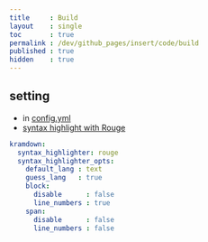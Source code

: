 ```yaml
---
title     : Build
layout    : single
toc       : true
permalink : /dev/github_pages/insert/code/build
published : true
hidden    : true
---
```


<head>
  <base target="_blank">
</head>



## setting

- in [config.yml](/dev/github_pages/start/setting/config_yml)
- [syntax highlight with Rouge](https://kramdown.gettalong.org/syntax_highlighter/rouge.html)

```yml
kramdown:
  syntax_highlighter: rouge
  syntax_highlighter_opts:
    default_lang : text
    guess_lang   : true
    block:
      disable      : false
      line_numbers : true
    span:
      disable      : false
      line_numbers : false
```

